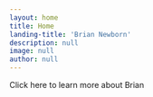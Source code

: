 ```yaml
---
layout: home
title: Home
landing-title: 'Brian Newborn'
description: null
image: null
author: null
---
```


Click here to learn more about Brian
